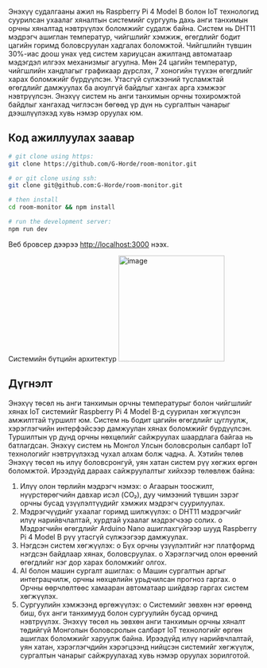 Энэхүү судалгааны ажил нь Raspberry Pi 4 Model B болон IoT технологид суурилсан ухаалаг хяналтын системийг сургууль дахь анги танхимын орчны хяналтад нэвтрүүлэх боломжийг судалж байна. Систем нь DHT11 мэдрэгч ашиглан температур, чийгшлийг хэмжиж, өгөгдлийг бодит цагийн горимд боловсруулан хадгалах боломжтой. Чийгшлийн түвшин 30%-иас доош унах үед систем хариуцсан ажилтанд автоматаар мэдэгдэл илгээх механизмыг агуулна. Мөн 24 цагийн температур, чийгшлийн хандлагыг графикаар дүрслэх, 7 хоногийн түүхэн өгөгдлийг харах боломжийг бүрдүүлсэн. Утасгүй сүлжээний тусламжтай өгөгдлийг дамжуулах ба аюулгүй байдлыг хангах арга хэмжээг нэвтрүүлсэн. Энэхүү систем нь анги танхимын орчны тохиромжтой байдлыг хангахад чиглэсэн бөгөөд үр дүн нь сургалтын чанарыг дээшлүүлэхэд хувь нэмэр оруулах юм.

## Код ажиллуулах заавар

```bash
# git clone using https:
git clone https://github.com/G-Horde/room-monitor.git

# or git clone using ssh:
git clone git@github.com:G-Horde/room-monitor.git

# then install
cd room-monitor && npm install

# run the development server:
npm run dev
```

Веб бровсер дээрээ [http://localhost:3000](http://localhost:3000) нээх.

Системийн бүтцийн архитектур
<img width="213" alt="image" src="https://github.com/user-attachments/assets/3a429c9c-2117-425c-8a34-9f8ef4c6aa6a" />


## Дүгнэлт

Энэхүү төсөл нь анги танхимын орчны температурыг болон чийгшлийг хянах IoT системийг Raspberry Pi 4 Model B-д суурилан хөгжүүлсэн амжилттай туршилт юм. Систем нь бодит цагийн өгөгдлийг цуглуулж, хэрэглэгчийн интерфэйсээр дамжуулан хянах боломжийг бүрдүүлсэн. Туршилтын үр дүнд орчны нөхцөлийг сайжруулах шаардлага байгаа нь батлагдсан. Энэхүү систем нь Монгол Улсын боловсролын салбарт IoT технологийг нэвтрүүлэхэд чухал алхам болж чадна.
A. Хэтийн төлөв
Энэхүү төсөл нь илүү боловсронгуй, уян хатан систем рүү хөгжих өргөн боломжтой. Ирээдүйд дараах сайжруулалтыг хийхээр төлөвлөж байна:
1.	Илүү олон төрлийн мэдрэгч нэмэх:
  o	  Агаарын тоосжилт, нүүрстөрөгчийн давхар исэл (CO₂), дуу чимээний түвшин зэрэг орчны бусад үзүүлэлтүүдийг хэмжих мэдрэгч суурилуулах.
2.	Мэдрэгчүүдийг ухаалаг горимд шилжүүлэх:
  o	  DHT11 мэдрэгчийг илүү нарийвчлалтай, хурдтай ухаалаг мэдрэгчээр солих.
  o	  Мэдрэгчийн өгөгдлийг Arduino Nano ашиглахгүйгээр шууд Raspberry Pi 4 Model B рүү утасгүй сүлжээгээр дамжуулах.
3.	Нэгдсэн систем хөгжүүлэх:
  o	  Бүх орчны үзүүлэлтийг нэг платформд нэгдсэн байдлаар хянах, боловсруулах.
  o	  Хэрэглэгчид олон өрөөний өгөгдлийг нэг дор харах боломжийг олгох.
4.	AI болон машин сургалт ашиглах:
  o	  Машин сургалтын аргыг интеграцчилж, орчны нөхцөлийн урьдчилсан прогноз гаргах.
  o	  Орчны өөрчлөлтөөс хамааран автоматаар шийдвэр гаргах систем хөгжүүлэх.
5.	Сургуулийн хэмжээнд өргөжүүлэх:
  o	  Системийг зөвхөн нэг өрөөнд биш, бүх анги танхимууд болон сургуулийн бусад орчинд нэвтрүүлэх.
Энэхүү төсөл нь зөвхөн анги танхимын орчны хяналт төдийгүй Монголын боловсролын салбарт IoT технологийг өргөн ашиглах боломжийг харуулж байна. Ирээдүйд илүү нарийвчлалтай, уян хатан, хэрэглэгчдийн хэрэгцээнд нийцсэн системийг хөгжүүлж, сургалтын чанарыг сайжруулахад хувь нэмэр оруулах зорилготой.
